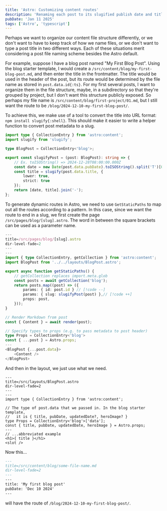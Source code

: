 ```yaml
---
title: 'Astro: Customizing content routes'
description: 'Renaming each post to its slugified publish date and title.'
pubDate: 'Jan 11 2025'
tags: ['Astro', 'typescript']
---
```

Perhaps we want to organize our content file structure differently, or we don't want to have to keep track of how we name files, or we don't want to type a post title in two different ways. Each of these situations merit considering a post file naming scheme besides the Astro default.

For example, suppose I have a blog post named "My First Blog Post". Using the blog starter template, I would create a `/src/content/blog/my-first-blog-post.md`, and then enter the title in the frontmatter. The title would be used in the header of the post, but its route would be determined by the file name as stored in `post.data.id{:ts}`. For my first several posts, I want to organize them in the file structure, maybe, in a subdirectory so that they're grouped by project, but I don't want this structure publicly exposed. So perhaps my file name is `/src/content/blog/first-project/01.md`, but I still want the route to be `/blog/2024-12-10-my-first-blog-post/`.

To achieve this, we make use of a tool to convert the title into URL format: `npm install slugify{:shell}`. This should make it easier to write a helper function to convert post metadata to a slug.


```typescript 
import type { CollectionEntry } from 'astro:content';
import slugify from 'slugify';

type BlogPost = CollectionEntry<'blog'>;

export const slugifyPost = (post: BlogPost): string => {
    // Ex. toISOString() => 2024-12-28T08:00:00.000Z
    const date = new Date(post.data.pubDate).toISOString().split('T')[0];
    const title = slugify(post.data.title, {
        lower: true,
        strict: true
    });
    return [date, title].join('-');
};
```

To generate dynamic routes in Astro, we need to use `GetStaticPaths` to map out all the routes according to a pattern. In this case, since we want the route to end in a slug, we first create the page `/src/pages/blog/[slug].astro`. The word in between the square brackets can be used as a parameter name.

```typescript meta=---;
---
title=/src/pages/blog/[slug].astro
dir-level-fade=2
---
---
import { type CollectionEntry, getCollection } from 'astro:content';
import BlogPost from '../../layouts/BlogPost.astro';

export async function getStaticPaths() {
	// getCollection replaces import.meta.glob
	const posts = await getCollection('blog');
	return posts.map((post) => ({
		params: { id: post.id } // [!code --]
		params: { slug: slugifyPost(post) },// [!code ++]
		props: post,
	}));
}

// Render Markdown from post
const { Content } = await render(post);

// Specify types to props (e.g. to pass metadata to post header)
type Props = CollectionEntry<'blog'>
const { ...post } = Astro.props;
---
<BlogPost {...post.data}>
	<Content />
</BlogPost>
```

And then in the layout, we just use what we need. 

```astro meta=---;
---
title=/src/layouts/BlogPost.astro
dir-level-fade=2
---
---
import type { CollectionEntry } from 'astro:content';

// The type of post.data that we passed in. In the blog starter template,
//   it is { title, pubDate, updatedDate?, heroImage? }
type Props = CollectionEntry<'blog'>['data'];
const { title, pubDate, updatedDate, heroImage } = Astro.props;
---
// ...abbreviated example
<h1>{ title }</h1>
<slot />
```

Now this...

```markdown meta=---;
---
title=/src/content/blog/some-file-name.md
dir-level-fade=2
---
---
title: 'My first blog post'
pubDate: 'Dec 10 2024'
---
```
will have the route of `/blog/2024-12-10-my-first-blog-post/`.
